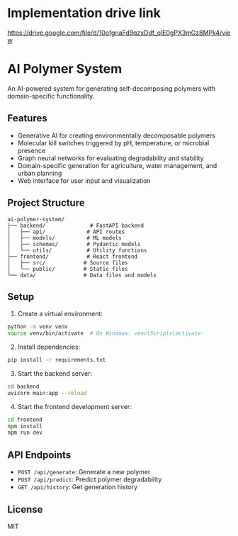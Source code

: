 # Implementation drive link

https://drive.google.com/file/d/10ofgnaFd9qzxDdf_olE0gPX3mGz8MPk4/view

# AI Polymer System

An AI-powered system for generating self-decomposing polymers with domain-specific functionality.

## Features

- Generative AI for creating environmentally decomposable polymers
- Molecular kill switches triggered by pH, temperature, or microbial presence
- Graph neural networks for evaluating degradability and stability
- Domain-specific generation for agriculture, water management, and urban planning
- Web interface for user input and visualization

## Project Structure

```
ai-polymer-system/
├── backend/              # FastAPI backend
│   ├── api/             # API routes
│   ├── models/          # ML models
│   ├── schemas/         # Pydantic models
│   └── utils/           # Utility functions
├── frontend/            # React frontend
│   ├── src/            # Source files
│   └── public/         # Static files
└── data/               # Data files and models
```

## Setup

1. Create a virtual environment:

```bash
python -m venv venv
source venv/bin/activate  # On Windows: venv\Scripts\activate
```

2. Install dependencies:

```bash
pip install -r requirements.txt
```

3. Start the backend server:

```bash
cd backend
uvicorn main:app --reload
```

4. Start the frontend development server:

```bash
cd frontend
npm install
npm run dev
```

## API Endpoints

- `POST /api/generate`: Generate a new polymer
- `POST /api/predict`: Predict polymer degradability
- `GET /api/history`: Get generation history

## License

MIT
